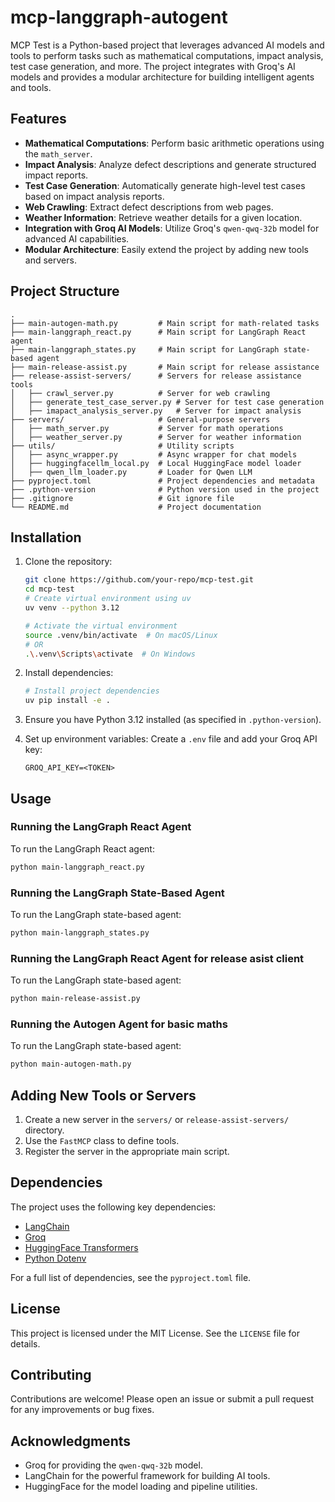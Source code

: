 # mcp-langgraph-autogent

MCP Test is a Python-based project that leverages advanced AI models and tools to perform tasks such as mathematical computations, impact analysis, test case generation, and more. The project integrates with Groq's AI models and provides a modular architecture for building intelligent agents and tools.

## Features

- **Mathematical Computations**: Perform basic arithmetic operations using the `math_server`.
- **Impact Analysis**: Analyze defect descriptions and generate structured impact reports.
- **Test Case Generation**: Automatically generate high-level test cases based on impact analysis reports.
- **Web Crawling**: Extract defect descriptions from web pages.
- **Weather Information**: Retrieve weather details for a given location.
- **Integration with Groq AI Models**: Utilize Groq's `qwen-qwq-32b` model for advanced AI capabilities.
- **Modular Architecture**: Easily extend the project by adding new tools and servers.

## Project Structure

```
.
├── main-autogen-math.py         # Main script for math-related tasks
├── main-langgraph_react.py      # Main script for LangGraph React agent
├── main-langgraph_states.py     # Main script for LangGraph state-based agent
├── main-release-assist.py       # Main script for release assistance
├── release-assist-servers/      # Servers for release assistance tools
│   ├── crawl_server.py          # Server for web crawling
│   ├── generate_test_case_server.py # Server for test case generation
│   ├── imapact_analysis_server.py   # Server for impact analysis
├── servers/                     # General-purpose servers
│   ├── math_server.py           # Server for math operations
│   ├── weather_server.py        # Server for weather information
├── utils/                       # Utility scripts
│   ├── async_wrapper.py         # Async wrapper for chat models
│   ├── huggingfacellm_local.py  # Local HuggingFace model loader
│   ├── qwen_llm_loader.py       # Loader for Qwen LLM
├── pyproject.toml               # Project dependencies and metadata
├── .python-version              # Python version used in the project
├── .gitignore                   # Git ignore file
└── README.md                    # Project documentation
```

## Installation

1. Clone the repository:
   ```sh
   git clone https://github.com/your-repo/mcp-test.git
   cd mcp-test
   # Create virtual environment using uv
   uv venv --python 3.12

   # Activate the virtual environment
   source .venv/bin/activate  # On macOS/Linux
   # OR
   .\.venv\Scripts\activate  # On Windows
   ```
2. Install dependencies:
   ```sh
   # Install project dependencies
   uv pip install -e .
   ```

3. Ensure you have Python 3.12 installed (as specified in `.python-version`).

4. Set up environment variables:
   Create a `.env` file and add your Groq API key:
   ```
   GROQ_API_KEY=<TOKEN>
   ```

## Usage


### Running the LangGraph React Agent
To run the LangGraph React agent:
```sh
python main-langgraph_react.py
```

### Running the LangGraph State-Based Agent
To run the LangGraph state-based agent:
```sh
python main-langgraph_states.py
```


### Running the LangGraph React Agent for release asist client
To run the LangGraph state-based agent:
```sh
python main-release-assist.py
```


### Running the Autogen  Agent for basic maths
To run the LangGraph state-based agent:
```sh
python main-autogen-math.py
```

## Adding New Tools or Servers

1. Create a new server in the `servers/` or `release-assist-servers/` directory.
2. Use the `FastMCP` class to define tools.
3. Register the server in the appropriate main script.

## Dependencies

The project uses the following key dependencies:
- [LangChain](https://github.com/hwchase17/langchain)
- [Groq](https://groq.com/)
- [HuggingFace Transformers](https://huggingface.co/transformers/)
- [Python Dotenv](https://pypi.org/project/python-dotenv/)

For a full list of dependencies, see the `pyproject.toml` file.

## License

This project is licensed under the MIT License. See the `LICENSE` file for details.

## Contributing

Contributions are welcome! Please open an issue or submit a pull request for any improvements or bug fixes.

## Acknowledgments

- Groq for providing the `qwen-qwq-32b` model.
- LangChain for the powerful framework for building AI tools.
- HuggingFace for the model loading and pipeline utilities.


